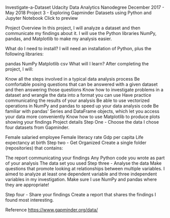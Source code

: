
Investigate-a-Dataset
Udacity Data Analytics Nanodegree December 2017 - May 2018 Project 3 - Exploring Gapminder Datasets using Python and Jupyter Notebook Click to preview

Project Overview
In this project, I will analyze a dataset and then communicate my findings about it. I will use the Python libraries NumPy, pandas, and Matplotlib to make my analysis easier.

What do I need to install?
I will need an installation of Python, plus the following libraries:

pandas
NumPy
Matplotlib
csv
What will I learn?
After completing the project, I will:

Know all the steps involved in a typical data analysis process
Be comfortable posing questions that can be answered with a given dataset and then answering those questions
Know how to investigate problems in a dataset and wrangle the data into a format you can use
Have practice communicating the results of your analysis
Be able to use vectorized operations in NumPy and pandas to speed up your data analysis code
Be familiar with pandas' Series and DataFrame objects, which let you access your data more conveniently
Know how to use Matplotlib to produce plots showing your findings
Project details
Step One - Choose the data
I chose four datasets from Gapminder.

Female salaried employee
Female literacy rate
Gdp per capita
Life expectancy at birth
Step two - Get Organized
Create a single folder (repositories) that contains:

The report communicating your findings
Any Python code you wrote as part of your analysis
The data set you used
Step three - Analyse the data
Make questions that promote looking at relationships between multiple variables. I aimed to analyze at least one dependent variable and three independent variables in my investigation. Make sure I use NumPy and pandas where they are appropriate!

Step four - Share your findings
Create a report that shares the findings I found most interesting.

Reference
https://www.gapminder.org/data/
